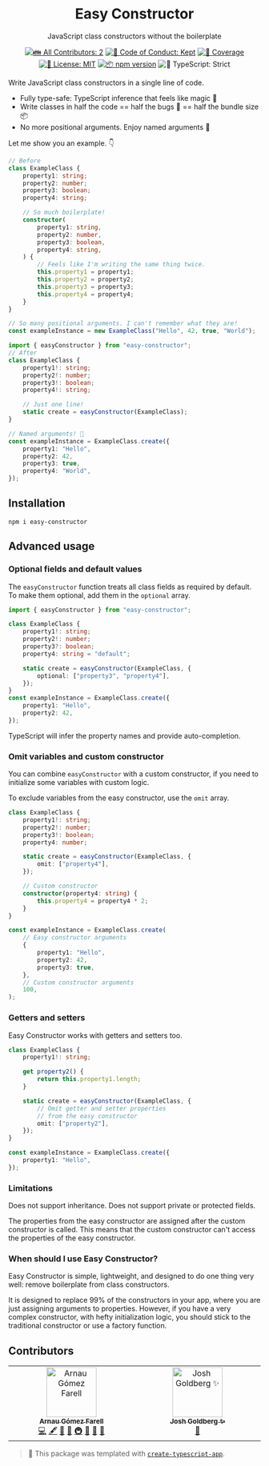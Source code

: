 <h1 align="center">Easy Constructor</h1>

<p align="center">JavaScript class constructors without the boilerplate</p>

<p align="center">
	<!-- prettier-ignore-start -->
	<!-- ALL-CONTRIBUTORS-BADGE:START - Do not remove or modify this section -->
	<a href="#contributors" target="_blank"><img alt="👪 All Contributors: 2" src="https://img.shields.io/badge/%F0%9F%91%AA_all_contributors-2-21bb42.svg" /></a>
<!-- ALL-CONTRIBUTORS-BADGE:END -->
	<!-- prettier-ignore-end -->
	<a href="https://github.com/arnaugomez/easy-constructor/blob/main/.github/CODE_OF_CONDUCT.md" target="_blank"><img alt="🤝 Code of Conduct: Kept" src="https://img.shields.io/badge/%F0%9F%A4%9D_code_of_conduct-kept-21bb42" /></a>
	<a href="https://codecov.io/gh/arnaugomez/easy-constructor" target="_blank"><img alt="🧪 Coverage" src="https://img.shields.io/codecov/c/github/arnaugomez/easy-constructor?label=%F0%9F%A7%AA%20coverage" /></a>
	<a href="https://github.com/arnaugomez/easy-constructor/blob/main/LICENSE.md" target="_blank"><img alt="📝 License: MIT" src="https://img.shields.io/badge/%F0%9F%93%9D_license-MIT-21bb42.svg"></a>
	<a href="http://npmjs.com/package/easy-constructor"><img alt="📦 npm version" src="https://img.shields.io/npm/v/easy-constructor?color=21bb42&label=%F0%9F%93%A6%20npm" /></a>
	<img alt="💪 TypeScript: Strict" src="https://img.shields.io/badge/%F0%9F%92%AA_typescript-strict-21bb42.svg" />
</p>

Write JavaScript class constructors in a single line of code.

- Fully type-safe: TypeScript inference that feels like magic :mage:
- Write classes in half the code == half the bugs :bug: == half the bundle size :package:
- No more positional arguments. Enjoy named arguments :love_letter:

Let me show you an example. :point_down:

```ts
// Before
class ExampleClass {
	property1: string;
	property2: number;
	property3: boolean;
	property4: string;

	// So much boilerplate!
	constructor(
		property1: string,
		property2: number,
		property3: boolean,
		property4: string,
	) {
		// Feels like I'm writing the same thing twice.
		this.property1 = property1;
		this.property2 = property2;
		this.property3 = property3;
		this.property4 = property4;
	}
}

// So many positional arguments. I can't remember what they are!
const exampleInstance = new ExampleClass("Hello", 42, true, "World");
```

```ts
import { easyConstructor } from "easy-constructor";
// After
class ExampleClass {
	property1!: string;
	property2!: number;
	property3!: boolean;
	property4!: string;

	// Just one line!
	static create = easyConstructor(ExampleClass);
}

// Named arguments! 🎉
const exampleInstance = ExampleClass.create({
	property1: "Hello",
	property2: 42,
	property3: true,
	property4: "World",
});
```

## Installation

```shell
npm i easy-constructor
```

## Advanced usage

### Optional fields and default values

The `easyConstructor` function treats all class fields as required by default. To make them optional, add them in the `optional` array.

```ts
import { easyConstructor } from "easy-constructor";

class ExampleClass {
	property1!: string;
	property2!: number;
	property3?: boolean;
	property4: string = "default";

	static create = easyConstructor(ExampleClass, {
		optional: ["property3", "property4"],
	});
}
const exampleInstance = ExampleClass.create({
	property1: "Hello",
	property2: 42,
});
```

TypeScript will infer the property names and provide auto-completion.

### Omit variables and custom constructor

You can combine `easyConstructor` with a custom constructor, if you need to initialize some variables with custom logic.

To exclude variables from the easy constructor, use the `omit` array.

```ts
class ExampleClass {
	property1!: string;
	property2!: number;
	property3!: boolean;
	property4: number;

	static create = easyConstructor(ExampleClass, {
		omit: ["property4"],
	});

	// Custom constructor
	constructor(property4: string) {
		this.property4 = property4 * 2;
	}
}

const exampleInstance = ExampleClass.create(
	// Easy constructor arguments
	{
		property1: "Hello",
		property2: 42,
		property3: true,
	},
	// Custom constructor arguments
	100,
);
```

### Getters and setters

Easy Constructor works with getters and setters too.

```ts
class ExampleClass {
	property1!: string;

	get property2() {
		return this.property1.length;
	}

	static create = easyConstructor(ExampleClass, {
		// Omit getter and setter properties
		// from the easy constructor
		omit: ["property2"],
	});
}

const exampleInstance = ExampleClass.create({
	property1: "Hello",
});
```

### Limitations

Does not support inheritance. Does not support private or protected fields.

The properties from the easy constructor are assigned after the custom constructor is called. This means that the custom constructor can't access the properties of the easy constructor.

### When should I use Easy Constructor?

Easy Constructor is simple, lightweight, and designed to do one thing very well: remove boilerplate from class constructors.

It is designed to replace 99% of the constructors in your app, where you are just assigning arguments to properties. However, if you have a very complex constructor, with hefty initialization logic, you should stick to the traditional constructor or use a factory function.

## Contributors

<!-- spellchecker: disable -->
<!-- ALL-CONTRIBUTORS-LIST:START - Do not remove or modify this section -->
<!-- prettier-ignore-start -->
<!-- markdownlint-disable -->
<table>
  <tbody>
    <tr>
      <td align="center" valign="top" width="14.28%"><a href="https://github.com/arnaugomez"><img src="https://avatars.githubusercontent.com/u/66358043?v=4?s=100" width="100px;" alt="Arnau Gómez Farell"/><br /><sub><b>Arnau Gómez Farell</b></sub></a><br /><a href="https://github.com/arnaugomez/easy-constructor/commits?author=arnaugomez" title="Code">💻</a> <a href="#content-arnaugomez" title="Content">🖋</a> <a href="https://github.com/arnaugomez/easy-constructor/commits?author=arnaugomez" title="Documentation">📖</a> <a href="#ideas-arnaugomez" title="Ideas, Planning, & Feedback">🤔</a> <a href="#infra-arnaugomez" title="Infrastructure (Hosting, Build-Tools, etc)">🚇</a> <a href="#maintenance-arnaugomez" title="Maintenance">🚧</a> <a href="#projectManagement-arnaugomez" title="Project Management">📆</a> <a href="#tool-arnaugomez" title="Tools">🔧</a></td>
      <td align="center" valign="top" width="14.28%"><a href="http://www.joshuakgoldberg.com/"><img src="https://avatars.githubusercontent.com/u/3335181?v=4?s=100" width="100px;" alt="Josh Goldberg ✨"/><br /><sub><b>Josh Goldberg ✨</b></sub></a><br /><a href="#tool-JoshuaKGoldberg" title="Tools">🔧</a></td>
    </tr>
  </tbody>
</table>

<!-- markdownlint-restore -->
<!-- prettier-ignore-end -->

<!-- ALL-CONTRIBUTORS-LIST:END -->
<!-- spellchecker: enable -->

<!-- You can remove this notice if you don't want it 🙂 no worries! -->

> 💙 This package was templated with [`create-typescript-app`](https://github.com/JoshuaKGoldberg/create-typescript-app).
